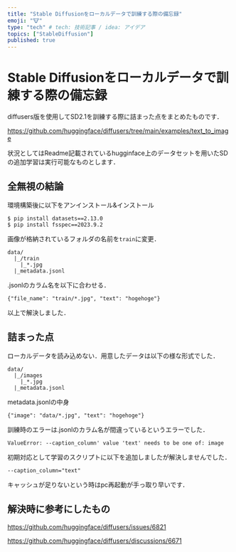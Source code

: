 ```yaml
---
title: "Stable Diffusionをローカルデータで訓練する際の備忘録"
emoji: "🐮"
type: "tech" # tech: 技術記事 / idea: アイデア
topics: ["StableDiffusion"]
published: true
---
```

# Stable Diffusionをローカルデータで訓練する際の備忘録
diffusers版を使用してSD2.1を訓練する際に詰まった点をまとめたものです．

https://github.com/huggingface/diffusers/tree/main/examples/text_to_image

状況としてはReadme記載されているhugginface上のデータセットを用いたSDの追加学習は実行可能なものとします．

## 全無視の結論
環境構築後に以下をアンインストール&インストール
```
$ pip install datasets==2.13.0
$ pip install fsspec==2023.9.2
```
画像が格納されているフォルダの名前を`train`に変更．
```
data/
  |_/train
    |_*.jpg
  |_metadata.jsonl
```
.jsonlのカラム名を以下に合わせる．
```
{"file_name": "train/*.jpg", "text": "hogehoge"}
```

以上で解決しました．

## 詰まった点
ローカルデータを読み込めない．用意したデータは以下の様な形式でした．
```
data/
  |_/images
    |_*.jpg
  |_metadata.jsonl
```

metadata.jsonlの中身
```
{"image": "data/*.jpg", "text": "hogehoge"}
```
訓練時のエラーは.jsonlのカラム名が間違っているというエラーでした．
```
ValueError: --caption_column' value 'text' needs to be one of: image
```

初期対応として学習のスクリプトに以下を追加しましたが解決しませんでした．
```
--caption_column="text"
```

キャッシュが足りないという時はpc再起動が手っ取り早いです．

## 解決時に参考にしたもの

https://github.com/huggingface/diffusers/issues/6821

https://github.com/huggingface/diffusers/discussions/6671


